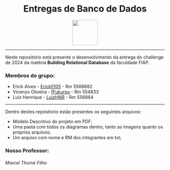 <div align="center">
  
# Entregas de Banco de Dados

 <img src="https://media0.giphy.com/media/bGgsc5mWoryfgKBx1u/giphy.gif" height="80" />
</div>

---

Neste repositório está presente o desenvolvimento da entrega do challenge de 2024 da matéria **Building Relational Database** da faculdade FIAP.

### Membros do grupo:
- Erick Alves - <a href="https://github.com/Erick0105">Erick0105</a> - Rm 5568682
- Vicenzo Oliveira - <a href="https://github.com/fFukurou">fFukurou</a> - Rm 554833
- Luiz Henrique - <a href="https://github.com/LuizHNR">LuizHNR</a> - Rm 556864

---

Dentro destes repósitorio estão presentes os seguintes arquivos:
- Módelo Descritivo do projeto em PDF;
- Uma pasta com todos os diagramas dentro, tanto as imagens quanto os próprios arquivos;
- Um arquivo com nome e RM dos integrantes em txt;

### Nosso Professor:

###### Marcel Thomé Filho
